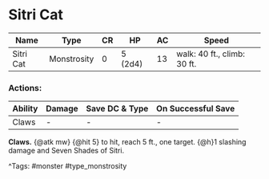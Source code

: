 # Sitri Cat

| Name | Type | CR | HP | AC | Speed |
|------|------|----|----|----|-------|
| Sitri Cat | Monstrosity | 0 | 5 (2d4) | 13 | walk: 40 ft., climb: 30 ft. |

### Actions:

| Ability | Damage | Save DC & Type | On Successful Save |
|---------|--------|----------------|--------------------|
| Claws | - | - | - |


**Claws.** {@atk mw} {@hit 5} to hit, reach 5 ft., one target. {@h}1 slashing damage and Seven Shades of Sitri.

^Tags: #monster #type_monstrosity